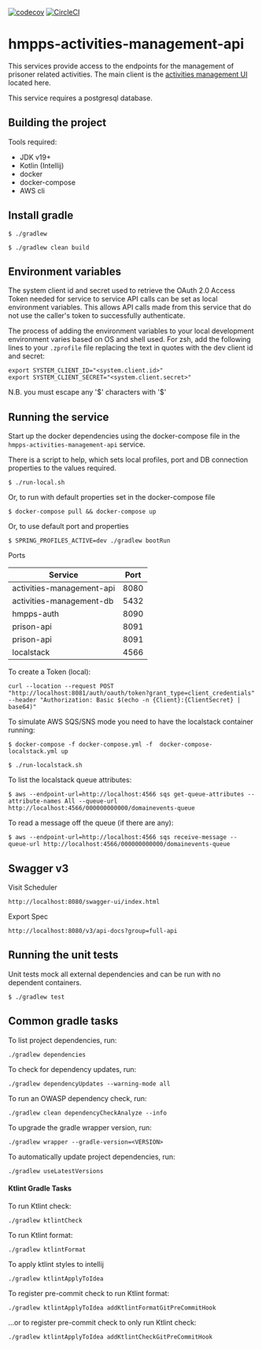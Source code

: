 [![codecov](https://codecov.io/github/ministryofjustice/hmpps-activities-management-api/branch/main/graph/badge.svg?token=DYVHRRP1B1)](https://codecov.io/github/ministryofjustice/hmpps-activities-management-api)
[![CircleCI](https://dl.circleci.com/status-badge/img/gh/ministryofjustice/hmpps-activities-management-api/tree/main.svg?style=svg)](https://dl.circleci.com/status-badge/redirect/gh/ministryofjustice/hmpps-activities-management-api/tree/main)

# hmpps-activities-management-api

This services provide access to the endpoints for the management of prisoner related activities. The main client is the
[activities management UI](https://github.com/ministryofjustice/hmpps-activities-management) located here.

This service requires a postgresql database.

## Building the project

Tools required:

* JDK v19+
* Kotlin (Intellij)
* docker
* docker-compose
* AWS cli

## Install gradle

`$ ./gradlew`

`$ ./gradlew clean build` 

## Environment variables

The system client id and secret used to retrieve the OAuth 2.0 Access Token needed for service to service API calls can be set as local environment variables.
This allows API calls made from this service that do not use the caller's token to successfully authenticate.

The process of adding the environment variables to your local development environment varies based on OS and shell used.
For zsh, add the following lines to your `.zprofile` file replacing the text in quotes with the dev client id and secret: 

```
export SYSTEM_CLIENT_ID="<system.client.id>"
export SYSTEM_CLIENT_SECRET="<system.client.secret>"
```

N.B. you must escape any '$' characters with '\$'

## Running the service

Start up the docker dependencies using the docker-compose file in the `hmpps-activities-management-api` service.

There is a script to help, which sets local profiles, port and DB connection properties to the
values required.

`$ ./run-local.sh`

Or, to run with default properties set in the docker-compose file

`$ docker-compose pull && docker-compose up`

Or, to use default port and properties

`$ SPRING_PROFILES_ACTIVE=dev ./gradlew bootRun`

Ports

| Service                   | Port |  
|---------------------------|------|
| activities-management-api | 8080 |
| activities-management-db  | 5432 |
| hmpps-auth                | 8090 |
| prison-api                | 8091 |
| prison-api                | 8091 |
| localstack                | 4566 |

To create a Token (local):
```
curl --location --request POST "http://localhost:8081/auth/oauth/token?grant_type=client_credentials" --header "Authorization: Basic $(echo -n {Client}:{ClientSecret} | base64)"
```

To simulate AWS SQS/SNS mode you need to have the localstack container running:

```
$ docker-compose -f docker-compose.yml -f  docker-compose-localstack.yml up

$ ./run-localstack.sh
```

To list the localstack queue attributes:

```
$ aws --endpoint-url=http://localhost:4566 sqs get-queue-attributes --attribute-names All --queue-url http://localhost:4566/000000000000/domainevents-queue
```

To read a message off the queue (if there are any):

```
$ aws --endpoint-url=http://localhost:4566 sqs receive-message --queue-url http://localhost:4566/000000000000/domainevents-queue
```

## Swagger v3
Visit Scheduler
```
http://localhost:8080/swagger-ui/index.html
```

Export Spec
```
http://localhost:8080/v3/api-docs?group=full-api
```

## Running the unit tests

Unit tests mock all external dependencies and can be run with no dependent containers.

`$ ./gradlew test`

## Common gradle tasks

To list project dependencies, run:

```
./gradlew dependencies
``` 

To check for dependency updates, run:
```
./gradlew dependencyUpdates --warning-mode all
```

To run an OWASP dependency check, run:
```
./gradlew clean dependencyCheckAnalyze --info
```

To upgrade the gradle wrapper version, run:
```
./gradlew wrapper --gradle-version=<VERSION>
```

To automatically update project dependencies, run:
```
./gradlew useLatestVersions
```

#### Ktlint Gradle Tasks

To run Ktlint check:
```
./gradlew ktlintCheck
```

To run Ktlint format:
```
./gradlew ktlintFormat
```

To apply ktlint styles to intellij
```
./gradlew ktlintApplyToIdea
```

To register pre-commit check to run Ktlint format:
```
./gradlew ktlintApplyToIdea addKtlintFormatGitPreCommitHook 
```

...or to register pre-commit check to only run Ktlint check:
```
./gradlew ktlintApplyToIdea addKtlintCheckGitPreCommitHook
```
